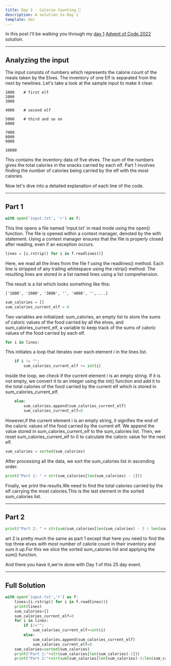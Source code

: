 ```yaml
---
title: Day 1 - Calorie Counting 🍗 
description: A solution to Day 1
template: doc
---
```

In this post I'll be walking you through my [day 1](https://adventofcode.com/2022/day/1)
[Advent of Code 2022](https://adventofcode.com/2022)
solution.

---
## Analyzing the input
The input consists of numbers which represents the calorie count of
the meals taken by the Elves. The inventory of one Elf is separated
from the next by newlines. Let's take a look at the sample input to
make it clear.

```
1000    # first elf
2000
3000

4000    # second elf

5000    # third and so on
6000

7000
8000
9000

10000
```

This contains the inventory data of five elves. The sum of the numbers
gives the total calories in the snacks carried by each elf. Part 1 involves
finding the number of calories being carried by the elf with the most
calories.

Now let's dive into a detailed explanation of each line of the code.

---

## Part 1

```py
with open('input.txt', 'r') as f:
```
This line opens a file named 'input.txt' in read mode using the open() function. The file is opened within a context manager, denoted by the with statement. Using a context manager ensures that the file is properly closed after reading, even if an exception occurs.

```py
lines = [i.rstrip() for i in f.readlines()]
```

Here, we read all the lines from the file f using the readlines() method. Each line is stripped of any trailing whitespace using the rstrip() method. The resulting lines are stored in a list named lines using a list comprehension.

The result is a list which looks something like this:
```
['1000', '2000', '3000', '', '4000', '',....]
```

```py
sum_calories = []
sum_calories_current_elf = 0
```
Two variables are initialized: sum_calories, an empty list to store the sums of caloric values of the food carried by all the elves, and sum_calories_current_elf, a variable to keep track of the sums of caloric values of the food carried by each elf.

```py
for i in lines:
```
This initiates a loop that iterates over each element i in the lines list.

```py
    if i != "":
        sum_calories_current_elf += int(i)
```
Inside the loop, we check if the current element i is an empty string. If it is not empty, we convert it to an integer using the int() function and add it to the total calories of the food carried by the current elf which is stored in sum_calories_current_elf.

```py
    else:
        sum_calories.append(sum_calories_current_elf)  
        sum_calories_current_elf=0
```

However,if the current element i is an empty string, it signifies the end of the caloric values of the food carried by the current elf. We append the value stored in sum_calories_current_elf to the sum_calories list. Then, we reset sum_calories_current_elf to 0 to calculate the caloric value for the next elf.

```py
sum_calories = sorted(sum_calories)
```
After processing all the data, we sort the sum_calories list in ascending order.

```py
print("Part 1: " + str(sum_calories[len(sum_calories) - 1]))
```

Finally, we print the results.We need to find the total calories carried by the elf carrying the most calories.This is the last element in the sorted sum_calories list. 

---

## Part 2

```py
print("Part 2: " + str(sum(sum_calories[len(sum_calories) - 3 : len(sum_calories)])))
```
art 2 is pretty much the same as part 1 except that here you need to find the top three elves with most number of calorie count in their inventory and sum it up.For this we  slice the sorted sum_calories list and applying the sum() function.

And there you have it,we're done with Day 1 of this 25 day event.

---

## Full Solution
```py
with open('input.txt','r') as f:
    lines=[i.rstrip() for i in f.readlines()]
    print(lines)
    sum_calories=[]
    sum_calories_current_elf=0
    for i in lines:
        if i!="":
            sum_calories_current_elf+=int(i)
        else:
            sum_calories.append(sum_calories_current_elf)  
            sum_calories_current_elf=0
    sum_calories=sorted(sum_calories)
    print("Part 1:"+str(sum_calories[len(sum_calories)-1]))
    print("Part 2:"+str(sum(sum_calories[len(sum_calories)-3:len(sum_calories)])))
```


